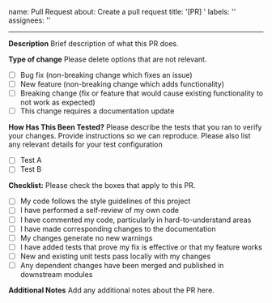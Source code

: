 name: Pull Request
about: Create a pull request
title: '[PR] '
labels: ''
assignees: ''

---

**Description**
Brief description of what this PR does.

**Type of change**
Please delete options that are not relevant.

- [ ] Bug fix (non-breaking change which fixes an issue)
- [ ] New feature (non-breaking change which adds functionality)
- [ ] Breaking change (fix or feature that would cause existing functionality to not work as expected)
- [ ] This change requires a documentation update

**How Has This Been Tested?**
Please describe the tests that you ran to verify your changes. Provide instructions so we can reproduce. Please also list any relevant details for your test configuration

- [ ] Test A
- [ ] Test B

**Checklist:**
Please check the boxes that apply to this PR.

- [ ] My code follows the style guidelines of this project
- [ ] I have performed a self-review of my own code
- [ ] I have commented my code, particularly in hard-to-understand areas
- [ ] I have made corresponding changes to the documentation
- [ ] My changes generate no new warnings
- [ ] I have added tests that prove my fix is effective or that my feature works
- [ ] New and existing unit tests pass locally with my changes
- [ ] Any dependent changes have been merged and published in downstream modules

**Additional Notes**
Add any additional notes about the PR here.
